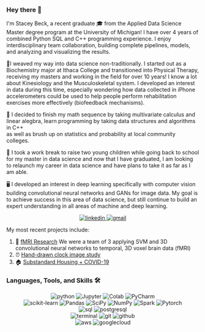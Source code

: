 ### Hey there 👋

I'm Stacey Beck, a recent graduate 🎓 from the Applied Data Science Master degree program at the University of 
Michigan! I have over 4 years of combined Python SQL and C++ programming experience. I enjoy interdisciplinary team collaboration,
building complete pipelines, models, and analyzing and visualizing the results.         

🏃‍I weaved my way into data science non-traditionally. I started out as a Biochemistry major at Ithaca College and 
transitioned into Physical Therapy, receiving my masters and working in the field for over 10 years! I know a lot about Kinesiology and
the Musculoskeletal system. I developed an interest in data during this time, especially wondering how data collected in iPhone accelerometers 
could be used to help people perform rehabilitation exercises more effectively (biofeedback mechanisms). 

🧮 I decided to finish my math sequence by taking multivariate calculus and linear alegbra, learn programming by taking data structures and algorithms in C++  
as well as brush up on statistics and probability at local community colleges. 

👶 I took a work break to raise two young children while going back to school for my master in data science and now that I have graduated, 
I am looking to relaunch my career in data science and have plans to take it as far as I am able. 

🖥️ I developed an interest in deep learning specifically with computer vision building convolutional neural networks and GANs for image
data. My goal is to achieve success in this area of data science, but still continue to build an expert understanding in all areas of 
machine and deep learning. 

 
<div align="center">
<a href="https://www.linkedin.com/in/staceyrivet/">
<img src="https://img.shields.io/badge/visit%20my%20Linkedin-0A66C2?style=for-the-badge&logo=linkedin&logoColor=white" alt="linkedin" />
</a>
<a href="mailto:staceyrivetbeck@gmail.com">
<img src="https://img.shields.io/badge/email%20me-EA4335?style=for-the-badge&logo=gmail&logoColor=white" alt="gmail" />
</a>
</div>

My most recent projects include:  
1) 🧠 [fMRI Research](https://github.com/yecatstevir/teambrainiac) We were a team of 3 applying SVM and 3D convolutional neural networks to temporal, 3D voxel brain data (fMRI) 
2) ⏰ [Hand-drawn clock image study](https://github.com/yecatevir/MADSmilestone2)
3) 🏠 [Substandard Housing + COVID-19](https://github.com/yecatstevir/Project_Healthy_Homes/blob/main/Project.Healthy.Home.Final.Report.pdf) 


### Languages, Tools, and Skills 🛠
<div align="center">
<img src="https://img.shields.io/badge/python-3776AB?style=for-the-badge&logo=python&logoColor=white" alt="python" />
<img src="https://img.shields.io/badge/Jupyter-orange?style=for-the-badge&logo=jupyter&logoColor=white" alt="Jupyter" />
<img src='https://img.shields.io/badge/Google%20Colab-F9AB00?style=for-the-badge&logo=google-colab&logoColor=white' alt='Colab' />
<img src='https://img.shields.io/badge/PyCharm-000000?style=for-the-badge&logo=pycharm&logoColor=white' alt='PyCharm' />
</div>
<div align="center">
<img src='https://img.shields.io/badge/Scikit%20Learn-F7931E?style=for-the-badge&logo=scikit-learn&logoColor=white' alt='scikit-learn' />
<img src='https://img.shields.io/badge/Pandas-150458?style=for-the-badge&logo=pandas&logoColor=white' alt='Pandas' />
<img src='https://img.shields.io/badge/SciPy-8CAAE6?style=for-the-badge&logo=scipy&logoColor=white' alt='SciPy' />
<img src='https://img.shields.io/badge/NumPy-013243?style=for-the-badge&logo=numpy&logoColor=white' alt='NumPy' />
<img src='https://img.shields.io/badge/Apache%20Spark-4479A1?style=for-the-badge&logo=apache-spark&logoColor=white' alt='Spark' />
<img src='https://img.shields.io/badge/Pytorch-EE4C2C?style=for-the-badge&logo=pytorch&logoColor=white' alt='Pytorch' />
</div>
<div align="center">
<img src="https://img.shields.io/badge/SQL-407AFC?style=for-the-badge&logo=icloud&logoColor=white" alt="sql" />
<img src="https://img.shields.io/badge/PostgreSQL-336791?style=for-the-badge&logo=postgresql&logoColor=white" alt="postgresql" />
</div>
<div align="center">
<img src="https://img.shields.io/badge/terminal%20commands-black?style=for-the-badge&logo=windows%20terminal&logoColor=white" alt="terminal" />
<img src="https://img.shields.io/badge/Git-F05032?style=for-the-badge&logo=git&logoColor=white" alt="git" />
<img src="https://img.shields.io/badge/GitHub-100000?style=for-the-badge&logo=github&logoColor=white" alt="github" />
</div>
<div align="center">
<img src="https://img.shields.io/badge/AWS-232F3E?style=for-the-badge&logo=amazonaws&logoColor=white" alt="aws" />
<img src='https://img.shields.io/badge/Google%20Cloud-4285F4?style=for-the-badge&logo=google-cloud&logoColor=white' alt='googlecloud' />
</div>

